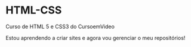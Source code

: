 # HTML-CSS
 Curso de HTML 5 e  CSS3 do CursoemVideo
 
Estou aprendendo a criar sites e agora vou gerenciar o meu repositórios!